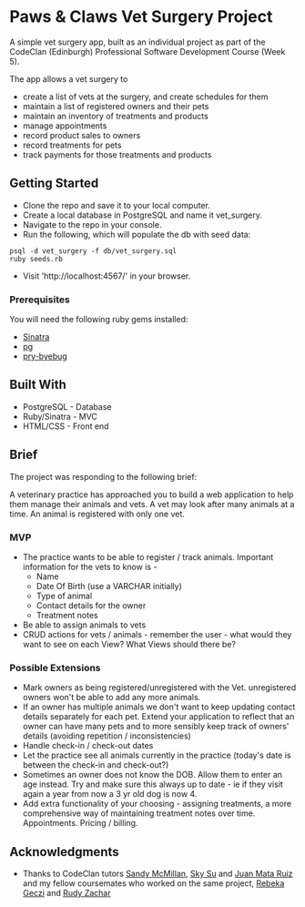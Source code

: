 # Paws & Claws Vet Surgery Project

A simple vet surgery app, built as an individual project as part of the CodeClan (Edinburgh) Professional Software Development Course (Week 5).

The app allows a vet surgery to 
- create a list of vets at the surgery, and create schedules for them
- maintain a list of registered owners and their pets
- maintain an inventory of treatments and products
- manage appointments
- record product sales to owners
- record treatments for pets
- track payments for those treatments and products  

## Getting Started

- Clone the repo and save it to your local computer.
- Create a local database in PostgreSQL and name it vet_surgery.
- Navigate to the repo in your console.
- Run the following, which will populate the db with seed data: 

```
psql -d vet_surgery -f db/vet_surgery.sql
ruby seeds.rb
```
- Visit 'http://localhost:4567/' in your browser.

### Prerequisites

You will need the following ruby gems installed:

- [Sinatra](https://rubygems.org/gems/sinatra/versions/1.4.7)
- [pg](https://rubygems.org/gems/pg)
- [pry-byebug](https://rubygems.org/gems/pry-byebug
)

## Built With

* PostgreSQL - Database
* Ruby/Sinatra - MVC
* HTML/CSS - Front end

## Brief

The project was responding to the following brief:

A veterinary practice has approached you to build a web application to help them manage their animals and vets. A vet may look after many animals at a time. An animal is registered with only one vet.

### MVP

- The practice wants to be able to register / track animals. Important information for the vets to know is -
  - Name
  - Date Of Birth (use a VARCHAR initially)
  - Type of animal
  - Contact details for the owner
  - Treatment notes
- Be able to assign animals to vets
- CRUD actions for vets / animals - remember the user - what would they want to see on each View? What Views should there be?

### Possible Extensions

- Mark owners as being registered/unregistered with the Vet. unregistered owners won't be able to add any more animals.
- If an owner has multiple animals we don't want to keep updating contact details separately for each pet. Extend your application to reflect that an owner can have many pets and to more sensibly keep track of owners' details (avoiding repetition / inconsistencies)
- Handle check-in / check-out dates
- Let the practice see all animals currently in the practice (today's date is between the check-in and check-out?)
- Sometimes an owner does not know the DOB. Allow them to enter an age instead. Try and make sure this always up to date - ie if they visit again a year from now a 3 yr old dog is now 4.
- Add extra functionality of your choosing - assigning treatments, a more comprehensive way of maintaining treatment notes over time. Appointments. Pricing / billing.

## Acknowledgments

* Thanks to CodeClan tutors [Sandy McMillan](https://github.com/waspyfaeleith), [Sky Su](https://github.com/skysu) and [Juan Mata Ruiz](https://github.com/juanmataruiz) and my fellow coursemates who worked on the same project, [Rebeka Geczi](https://github.com/geczirebeka) and [Rudy Zachar](https://github.com/rud-y)
